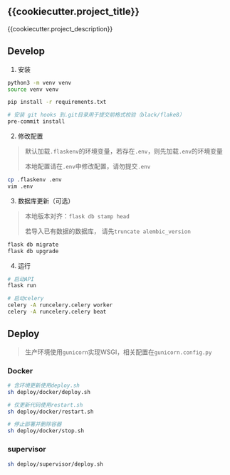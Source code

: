 ## {{cookiecutter.project_title}}

{{cookiecutter.project_description}}

## Develop

1. 安装

```bash
python3 -m venv venv
source venv venv

pip install -r requirements.txt

# 安装 git hooks 到.git目录用于提交前格式校验（black/flake8）
pre-commit install
```

2. 修改配置

> 默认加载`.flaskenv`的环境变量，若存在`.env`，则先加载`.env`的环境变量
>
> 本地配置请在`.env`中修改配置，请勿提交`.env`

```bash
cp .flaskenv .env
vim .env
```

3. 数据库更新（可选）
> 本地版本对齐：`flask db stamp head`
> 
> 若导入已有数据的数据库， 请先`truncate alembic_version`

```bash
flask db migrate
flask db upgrade
```

4. 运行

```bash
# 启动API
flask run

# 启动celery
celery -A runcelery.celery worker
celery -A runcelery.celery beat
```

## Deploy

> 生产环境使用`gunicorn`实现WSGI，相关配置在`gunicorn.config.py`

### Docker
```bash
# 含环境更新使用deploy.sh
sh deploy/docker/deploy.sh

# 仅更新代码使用restart.sh
sh deploy/docker/restart.sh

# 停止部署并删除容器
sh deploy/docker/stop.sh
```

### supervisor
```bash
sh deploy/supervisor/deploy.sh
```
